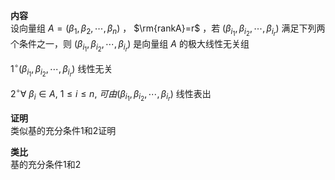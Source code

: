 **内容**  
设向量组 $A=(\beta_1,\beta_2,\cdots,\beta_n)$ ， $\rm{rankA}=r$ ，若 $(\beta_{i_1},\beta_{i_2},\cdots,\beta_{i_r})$ 满足下列两个条件之一，则 $(\beta_{i_1},\beta_{i_2},\cdots,\beta_{i_r})$ 是向量组 $A$ 的极大线性无关组  
  
 $1^\circ(\beta_{i_1},\beta_{i_2},\cdots,\beta_{i_r})$ 线性无关  
  
 $2^\circ \forall\ \beta_i\in A,\ 1\le i\le n,\ 可由(\beta_{i_1},\beta_{i_2},\cdots,\beta_{i_r})$ 线性表出  
  
**证明**  
类似基的充分条件1和2证明  
  
**类比**  
基的充分条件1和2  
